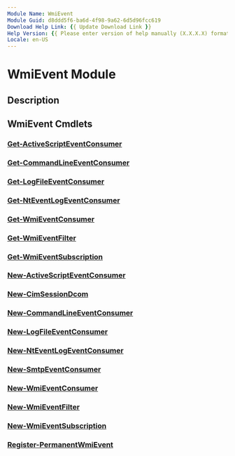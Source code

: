 ```yaml
---
Module Name: WmiEvent
Module Guid: d8ddd5f6-ba6d-4f98-9a62-6d5d96fcc619
Download Help Link: {{ Update Download Link }}
Help Version: {{ Please enter version of help manually (X.X.X.X) format }}
Locale: en-US
---
```


# WmiEvent Module
## Description


## WmiEvent Cmdlets
### [Get-ActiveScriptEventConsumer](Get-ActiveScriptEventConsumer.md)


### [Get-CommandLineEventConsumer](Get-CommandLineEventConsumer.md)


### [Get-LogFileEventConsumer](Get-LogFileEventConsumer.md)


### [Get-NtEventLogEventConsumer](Get-NtEventLogEventConsumer.md)


### [Get-WmiEventConsumer](Get-WmiEventConsumer.md)


### [Get-WmiEventFilter](Get-WmiEventFilter.md)


### [Get-WmiEventSubscription](Get-WmiEventSubscription.md)


### [New-ActiveScriptEventConsumer](New-ActiveScriptEventConsumer.md)


### [New-CimSessionDcom](New-CimSessionDcom.md)


### [New-CommandLineEventConsumer](New-CommandLineEventConsumer.md)


### [New-LogFileEventConsumer](New-LogFileEventConsumer.md)


### [New-NtEventLogEventConsumer](New-NtEventLogEventConsumer.md)


### [New-SmtpEventConsumer](New-SmtpEventConsumer.md)


### [New-WmiEventConsumer](New-WmiEventConsumer.md)


### [New-WmiEventFilter](New-WmiEventFilter.md)


### [New-WmiEventSubscription](New-WmiEventSubscription.md)


### [Register-PermanentWmiEvent](Register-PermanentWmiEvent.md)


